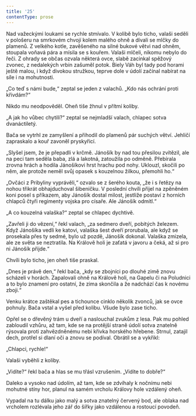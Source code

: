 ```yaml
---
title: '25'
contentType: prose
---
```


  

Nad važeckými loukami se rychle stmívalo. V kolibě bylo ticho, valaši seděli v pološeru na smrkovém chvojí kolem malého ohně a dívali se mlčky do plamenů. Z velkého kotle, zavěšeného na silné bukové větvi nad ohněm, stoupala voňavá pára a mísila se s kouřem. Valaši mlčeli, nikomu nebylo do řeči. Z ohrady se občas ozvala některá ovce, slabě zacinkal spěžový zvonec, z nedalekých vrbin zašuměl potok. Biely Váh byl tady pod horami ještě malou, i když divokou stružkou, teprve dole v údolí začínal nabírat na síle i na mohutnosti.

„Co teď s námi bude,“ zeptal se jeden z valachů. „Kdo nás ochrání proti křivdám?“

Nikdo mu neodpověděl. Oheň tiše žhnul v přítmí koliby.

„A jak ho vůbec chytili?“ zeptal se nejmladší valach, chlapec sotva dvanáctiletý.

Bača se vytrhl ze zamyšlení a přihodil do plamenů pár suchých větví. Jehličí zapraskalo a kouř zavoněl pryskyřicí.

„Slyšel jsem, že je přepadli v krčmě. Jánošík by nad tou přesilou zvítězil, ale na peci tam seděla baba, zlá a lakotná, zatoužila po odměně. Přebírala zrovna hrách a hodila Jánošíkovi hrst hrachu pod nohy. Uklouzl, skočili po něm, ale protože neměl svůj opasek s kouzelnou žilkou, přemohli ho.“

„Ovčáci z Pribyliny vyprávěli,“ ozvalo se z šerého kouta, „že i s řetězy na nohou třikrát obhajduchoval šibeničku. V poslední chvíli přijel na zpěněném koni posel s příkazem, aby Jánošík dostal milost, jestliže postaví z horních chlapců čtyři regimenty vojska pro císaře. Ale Jánošík odmítl.“

„A co kouzelná valaška?“ zeptal se chlapec dychtivě.

„Zavřeli ji do vězení,“ řekl valach, „za sedmero dveří, pobitých železem. Když Jánošíka vedli ke katovi, valaška šest dveří prorubala, ale když se prosekala přes ty sedmé, bylo už pozdě, Jánošík dokonal. Valaška zmizela, ale ze světa se neztratila. Na Králově holi je zaťatá v javoru a čeká, až si pro ni Jánošík přijde.“

Chvíli bylo ticho, jen oheň tiše praskal.

„Dnes je právě den,“ řekl bača, „kdy se zbojníci po dlouhé zimě znovu scházeli v horách. Zapalovali ohně na Králově holi, na Gapelu či na Poludnici a to bylo znamení pro ostatní, že zima skončila a že nadchází čas k novému zboji.“

Venku krátce zaštěkal pes a tichounce cinklo několik zvonců, jak se ovce pohnuly. Bača vstal a vyšel před kolibu. Všude bylo zase ticho.

Opřel se o dřevěný trám u dveří a naslouchal zvukům z lesa. Pak mu pohled zabloudil vzhůru, až tam, kde se na protější straně údolí sotva znatelně rýsovala proti zahvězdněnému nebi křivka horského hřebene. Strnul, zatajil dech, protřel si dlaní oči a znovu se podíval. Obrátil se a vykřikl:

„Chlapci, rychle!“

Valaši vyběhli z koliby.

„Vidíte?“ řekl bača a hlas se mu třásl vzrušením. „Vidíte to dobře?“

Daleko a vysoko nad údolím, až tam, kde se zdvíhaly k nočnímu nebi mohutné stíny hor, planul na samém vrcholu Královy hole vzdálený oheň.

Vypadal na tu dálku jako malý a sotva znatelný červený bod, ale oblaka nad vrcholem rozlévala jeho zář do šířky jako vzdálenou a rostoucí povodeň.
